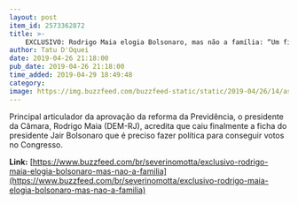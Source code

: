 ```yaml
---
layout: post
item_id: 2573362872
title: >-
    EXCLUSIVO: Rodrigo Maia elogia Bolsonaro, mas não a família: “Um filho é para internar, o outro é deslumbrado”
author: Tatu D'Oquei
date: 2019-04-26 21:18:00
pub_date: 2019-04-26 21:18:00
time_added: 2019-04-29 18:49:48
category: 
image: https://img.buzzfeed.com/buzzfeed-static/static/2019-04/26/14/asset/buzzfeed-prod-web-01/sub-buzz-22679-1556303394-1.jpg?crop=848:443;328,61
---
```


Principal articulador da aprovação da reforma da Previdência, o presidente da Câmara, Rodrigo Maia (DEM-RJ), acredita que caiu finalmente a ficha do presidente Jair Bolsonaro que é preciso fazer política para conseguir votos no Congresso.

**Link:** [https://www.buzzfeed.com/br/severinomotta/exclusivo-rodrigo-maia-elogia-bolsonaro-mas-nao-a-familia](https://www.buzzfeed.com/br/severinomotta/exclusivo-rodrigo-maia-elogia-bolsonaro-mas-nao-a-familia)

